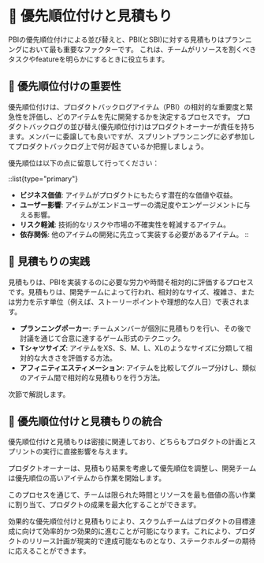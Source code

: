 # 🚧 優先順位付けと見積もり

PBIの優先順位付けによる並び替えと、PBI(とSBI)に対する見積もりはプランニングにおいて最も重要なファクターです。
これは、チームがリソースを割くべきタスクやfeatureを明らかにするときに役立ちます。

## 🚧 優先順位付けの重要性

優先順位付けは、プロダクトバックログアイテム（PBI）の相対的な重要度と緊急性を評価し、どのアイテムを先に開発するかを決定するプロセスです。
プロダクトバックログの並び替え(優先順位付け)はプロダクトオーナーが責任を持ちます。メンバーに委譲しても良いですが、スプリントプランニングに必ず参加してプロダクトバックログ上で何が起きているか把握しましょう。

優先順位は以下の点に留意して行ってください：

::list{type="primary"}
- **ビジネス価値**: アイテムがプロダクトにもたらす潜在的な価値や収益。
- **ユーザー影響**: アイテムがエンドユーザーの満足度やエンゲージメントに与える影響。
- **リスク軽減**: 技術的なリスクや市場の不確実性を軽減するアイテム。
- **依存関係**: 他のアイテムの開発に先立って実装する必要があるアイテム。
::

## 🚧 見積もりの実践

見積もりは、PBIを実装するのに必要な労力や時間そ相対的に評価するプロセスです。見積もりは、開発チームによって行われ、相対的なサイズ、複雑さ、または労力を示す単位（例えば、ストーリーポイントや理想的な人日）で表されます。

- **プランニングポーカー**: チームメンバーが個別に見積もりを行い、その後で討議を通じて合意に達するゲーム形式のテクニック。
- **Tシャツサイズ**: アイテムをXS、S、M、L、XLのようなサイズに分類して相対的な大きさを評価する方法。
- **アフィニティエスティメーション**: アイテムを比較してグループ分けし、類似のアイテム間で相対的な見積もりを行う方法。

次節で解説します。
<!-- TODO: 各プランニング方法に項目を割いて解説 -->

## 🚧 優先順位付けと見積もりの統合
優先順位付けと見積もりは密接に関連しており、どちらもプロダクトの計画とスプリントの実行に直接影響を与えます。

プロダクトオーナーは、見積もり結果を考慮して優先順位を調整し、開発チームは優先順位の高いアイテムから作業を開始します。

このプロセスを通じて、チームは限られた時間とリソースを最も価値の高い作業に割り当て、プロダクトの成果を最大化することができます。

効果的な優先順位付けと見積もりにより、スクラムチームはプロダクトの目標達成に向けて効率的かつ効果的に進むことが可能になります。これにより、プロダクトのリリース計画が現実的で達成可能なものとなり、ステークホルダーの期待に応えることができます。